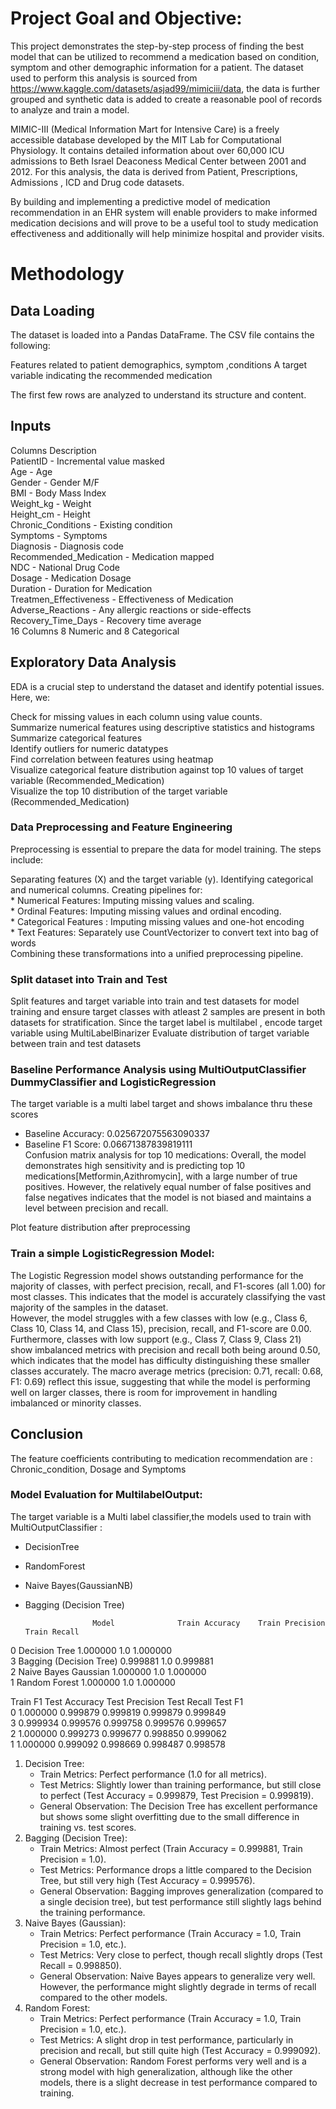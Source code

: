 # Project Goal and Objective:
This project demonstrates the step-by-step process of finding the best model that can be utilized to recommend a medication based on condition, symptom and other demographic 
information for a patient. The dataset used to perform this analysis is sourced from https://www.kaggle.com/datasets/asjad99/mimiciii/data, the data is further grouped and synthetic data is added to create a reasonable pool of records to analyze and train a model.

MIMIC-III (Medical Information Mart for Intensive Care) is a freely accessible database developed by the MIT Lab for Computational Physiology. It contains detailed information about over 60,000 ICU admissions to Beth Israel Deaconess Medical Center between 2001 and 2012. For this analysis, the data is derived from Patient, Prescriptions, Admissions , ICD and Drug code datasets.

By building and implementing  a predictive model of medication recommendation in an EHR system will enable providers to make informed medication decisions and
will prove to be a useful tool to study medication effectiveness and additionally will help minimize hospital and provider visits.

# Methodology
## Data Loading
The dataset is loaded into a Pandas DataFrame. The CSV file contains the following:

 Features related to patient demographics, symptom ,conditions
 A target variable indicating the recommended medication
 
 The first few rows are analyzed to understand its structure and content.
## Inputs

Columns	                  Description                                           
PatientID	     -           Incremental value masked                                          
Age	           -           Age                                          
Gender	        -          Gender M/F                                          
BMI	           -           Body Mass Index                                          
Weight_kg	     -           Weight                                          
Height_cm	     -           Height                                          
Chronic_Conditions	 -     Existing condition                                          
Symptoms	    -            Symptoms                                          
Diagnosis	   -             Diagnosis code                                          
Recommended_Medication	 - Medication mapped                                          
NDC	                -      National Drug Code                                          
Dosage	             -     Medication Dosage                                          
Duration	           -     Duration for Medication                                          
Treatmen_Effectiveness	-  Effectiveness of Medication                                          
Adverse_Reactions	  -      Any allergic reactions or side-effects                                          
Recovery_Time_Days	  -    Recovery time average                                          
16 Columns 8 Numeric and 8 Categorical

## Exploratory Data Analysis

EDA is a crucial step to understand the dataset and identify potential issues. Here, we:            

  Check for missing values in each column using value counts.                 
  Summarize numerical features using descriptive statistics and histograms           
  Summarize categorical features                   
  Identify outliers for numeric datatypes                 
  Find correlation between features using heatmap                  
  Visualize categorical feature distribution against top 10 values of target variable (Recommended_Medication)              
  Visualize the top 10 distribution of the target variable (Recommended_Medication)            
  
### Data Preprocessing and Feature Engineering

Preprocessing is essential to prepare the data for model training. The steps include:

  Separating features (X) and the target variable (y).
  Identifying categorical and numerical columns.
  Creating pipelines for:             
    * Numerical Features: Imputing missing values and scaling.         
    * Ordinal Features: Imputing missing values and ordinal encoding.           
    * Categorical Features : Imputing missing values and one-hot encoding            
    * Text Features: Separately use CountVectorizer to convert text into bag of words            
    Combining these transformations into a unified preprocessing pipeline.
    
### Split dataset into Train and Test

Split features and target variable into train and test datasets for model training and ensure target classes with atleast 2 samples are present in both datasets for stratification.
Since the target label is multilabel , encode target variable using MultiLabelBinarizer
Evaluate distribution of target variable between train and test datasets

### Baseline Performance Analysis using MultiOutputClassifier DummyClassifier and LogisticRegression
The target variable is a multi label target and shows imbalance thru these scores

- Baseline Accuracy: 0.025672075563090337
- Baseline F1 Score: 0.06671387839819111                                           
  Confusion matrix analysis for top 10 medications:
Overall, the model demonstrates high sensitivity and is predicting top 10 medications[Metformin,Azithromycin], with a large number of true positives. However, the relatively equal number of false positives and false negatives indicates that the model is not biased and maintains a level between precision and recall. 

Plot feature distribution after preprocessing

### Train a simple LogisticRegression Model:

The Logistic Regression model shows outstanding performance for the majority of classes, with perfect precision, recall, and F1-scores (all 1.00) for most classes. This indicates that the model is accurately classifying the vast majority of the samples in the dataset.                                           
However, the model struggles with a few classes with low (e.g., Class 6, Class 10, Class 14, and Class 15), precision, recall, and F1-score are 0.00. Furthermore, classes with low support (e.g., Class 7, Class 9, Class 21) show imbalanced metrics with precision and recall both being around 0.50, which indicates that the model has difficulty distinguishing these smaller classes accurately. The macro average metrics (precision: 0.71, recall: 0.68, F1: 0.69) reflect this issue, suggesting that while the model is performing well on larger classes, there is room for improvement in handling imbalanced or minority classes.

## Conclusion 
 
  The feature coefficients contributing to medication recommendation are : Chronic_condition, Dosage and Symptoms


### Model Evaluation for MultilabelOutput:

The target variable is a Multi label classifier,the models used to train  with MultiOutputClassifier : 
* DecisionTree
* RandomForest 
* Naive Bayes(GaussianNB) 
* Bagging (Decision Tree)

                     Model              Train Accuracy    Train Precision       Train Recall  
0                  Decision Tree            1.000000              1.0            1.000000   
3                 Bagging (Decision Tree)   0.999881              1.0            0.999881   
2                 Naive Bayes Gaussian      1.000000              1.0            1.000000   
1                 Random Forest             1.000000              1.0            1.000000   

  Train F1  Test Accuracy  Test Precision  Test Recall   Test F1  
0  1.000000       0.999879        0.999819     0.999879  0.999849  
3  0.999934       0.999576        0.999758     0.999576  0.999657  
2  1.000000       0.999273        0.999677     0.998850  0.999062  
1  1.000000       0.999092        0.998669     0.998487  0.998578  

1. Decision Tree:
    * Train Metrics: Perfect performance (1.0 for all metrics).
    * Test Metrics: Slightly lower than training performance, but still close to perfect (Test Accuracy = 0.999879, Test Precision = 0.999819).
    * General Observation: The Decision Tree has excellent performance but shows some slight overfitting due to the small difference in training vs. test scores.
2. Bagging (Decision Tree):
    *  Train Metrics: Almost perfect (Train Accuracy = 0.999881, Train Precision = 1.0).
    * Test Metrics: Performance drops a little compared to the Decision Tree, but still very high (Test Accuracy = 0.999576).
    *  General Observation: Bagging improves generalization (compared to a single decision tree), but test performance still slightly lags behind the training performance.
3. Naive Bayes (Gaussian):
    *  Train Metrics: Perfect performance (Train Accuracy = 1.0, Train Precision = 1.0, etc.).
    *  Test Metrics: Very close to perfect, though recall slightly drops (Test Recall = 0.998850).
    *  General Observation: Naive Bayes appears to generalize very well. However, the performance might slightly degrade in terms of recall compared to the other models.
4. Random Forest:
    * Train Metrics: Perfect performance (Train Accuracy = 1.0, Train Precision = 1.0, etc.).
    * Test Metrics: A slight drop in test performance, particularly in precision and recall, but still quite high (Test Accuracy = 0.999092).
    * General Observation: Random Forest performs very well and is a strong model with high generalization, although like the other models, there is a slight decrease in test performance compared to training.

 
